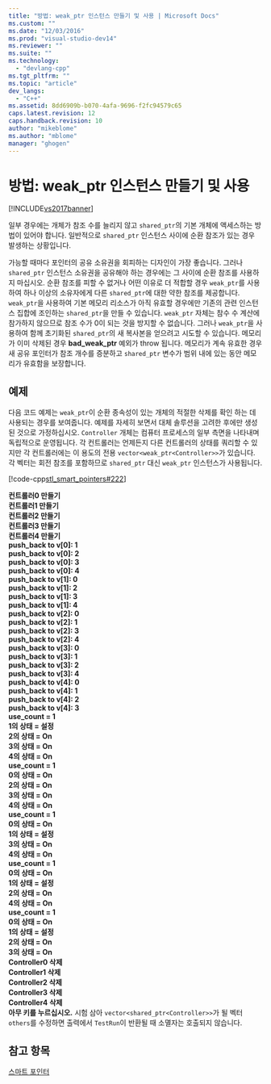 ```yaml
---
title: "방법: weak_ptr 인스턴스 만들기 및 사용 | Microsoft Docs"
ms.custom: ""
ms.date: "12/03/2016"
ms.prod: "visual-studio-dev14"
ms.reviewer: ""
ms.suite: ""
ms.technology: 
  - "devlang-cpp"
ms.tgt_pltfrm: ""
ms.topic: "article"
dev_langs: 
  - "C++"
ms.assetid: 8dd6909b-b070-4afa-9696-f2fc94579c65
caps.latest.revision: 12
caps.handback.revision: 10
author: "mikeblome"
ms.author: "mblome"
manager: "ghogen"
---
```

# 방법: weak_ptr 인스턴스 만들기 및 사용
[!INCLUDE[vs2017banner](../assembler/inline/includes/vs2017banner.md)]

일부 경우에는 개체가 참조 수를 늘리지 않고 `shared_ptr`의 기본 개체에 액세스하는 방법이 있어야 합니다.  일반적으로 `shared_ptr` 인스턴스 사이에 순환 참조가 있는 경우 발생하는 상황입니다.  
  
 가능할 때마다 포인터의 공유 소유권을 회피하는 디자인이 가장 좋습니다.  그러나 `shared_ptr` 인스턴스 소유권을 공유해야 하는 경우에는 그 사이에 순환 참조를 사용하지 마십시오.  순환 참조를 피할 수 없거나 어떤 이유로 더 적합할 경우 `weak_ptr`를 사용하여 하나 이상의 소유자에게 다른 `shared_ptr`에 대한 약한 참조를 제공합니다.  `weak_ptr`을 사용하여 기본 메모리 리소스가 아직 유효할 경우에만 기존의 관련 인스턴스 집합에 조인하는 `shared_ptr`을 만들 수 있습니다.  `weak_ptr` 자체는 참수 수 계산에 참가하지 않으므로 참조 수가 0이 되는 것을 방지할 수 없습니다.  그러나 `weak_ptr`을 사용하여 함께 초기화된 `shared_ptr`의 새 복사본을 얻으려고 시도할 수 있습니다.  메모리가 이미 삭제된 경우 **bad\_weak\_ptr** 예외가 throw 됩니다.  메모리가 계속 유효한 경우 새 공유 포인터가 참조 개수를 증분하고 `shared_ptr` 변수가 범위 내에 있는 동안 메모리가 유효함을 보장합니다.  
  
## 예제  
 다음 코드 예제는 `weak_ptr`이 순환 종속성이 있는 개체의 적절한 삭제를 확인 하는 데 사용되는 경우를 보여줍니다.  예제를 자세히 보면서 대체 솔루션을 고려한 후에만 생성된 것으로 가정하십시오.  `Controller` 개체는 컴퓨터 프로세스의 일부 측면을 나타내며 독립적으로 운영됩니다.  각 컨트롤러는 언제든지 다른 컨트롤러의 상태를 쿼리할 수 있지만 각 컨트롤러에는 이 용도의 전용 `vector<weak_ptr<Controller>>`가 있습니다.  각 벡터는 회전 참조를 포함하므로 `shared_ptr` 대신 `weak_ptr` 인스턴스가 사용됩니다.  
  
 [!code-cpp[stl_smart_pointers#222](../cpp/codesnippet/CPP/how-to-create-and-use-weak-ptr-instances_1.cpp)]  
  
  **컨트롤러0 만들기**  
**컨트롤러1 만들기**  
**컨트롤러2 만들기**  
**컨트롤러3 만들기**  
**컨트롤러4 만들기**  
**push\_back to v\[0\]: 1**  
**push\_back to v\[0\]: 2**  
**push\_back to v\[0\]: 3**  
**push\_back to v\[0\]: 4**  
**push\_back to v\[1\]: 0**  
**push\_back to v\[1\]: 2**  
**push\_back to v\[1\]: 3**  
**push\_back to v\[1\]: 4**  
**push\_back to v\[2\]: 0**  
**push\_back to v\[2\]: 1**  
**push\_back to v\[2\]: 3**  
**push\_back to v\[2\]: 4**  
**push\_back to v\[3\]: 0**  
**push\_back to v\[3\]: 1**  
**push\_back to v\[3\]: 2**  
**push\_back to v\[3\]: 4**  
**push\_back to v\[4\]: 0**  
**push\_back to v\[4\]: 1**  
**push\_back to v\[4\]: 2**  
**push\_back to v\[4\]: 3**  
**use\_count \= 1**  
**1의 상태 \= 설정**  
**2의 상태 \= On**  
**3의 상태 \= On**  
**4의 상태 \= On**  
**use\_count \= 1**  
**0의 상태 \= On**  
**2의 상태 \= On**  
**3의 상태 \= On**  
**4의 상태 \= On**  
**use\_count \= 1**  
**0의 상태 \= On**  
**1의 상태 \= 설정**  
**3의 상태 \= On**  
**4의 상태 \= On**  
**use\_count \= 1**  
**0의 상태 \= On**  
**1의 상태 \= 설정**  
**2의 상태 \= On**  
**4의 상태 \= On**  
**use\_count \= 1**  
**0의 상태 \= On**  
**1의 상태 \= 설정**  
**2의 상태 \= On**  
**3의 상태 \= On**  
**Controller0 삭제**  
**Controller1 삭제**  
**Controller2 삭제**  
**Controller3 삭제**  
**Controller4 삭제**  
**아무 키를 누르십시오.** 시험 삼아 `vector<shared_ptr<Controller>>`가 될 벡터 `others`를 수정하면 출력에서 `TestRun`이 반환될 때 소멸자는 호출되지 않습니다.  
  
## 참고 항목  
 [스마트 포인터](../cpp/smart-pointers-modern-cpp.md)